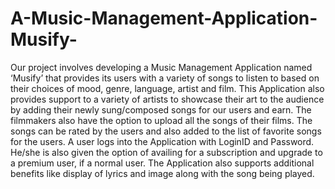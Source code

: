 # A-Music-Management-Application-Musify-
Our project involves developing a Music Management Application named ‘Musify’ that provides its users with a variety of songs to listen to based on their choices of mood, genre, language, artist and film. This Application also provides support to a variety of artists to showcase their art to the audience by adding their newly sung/composed songs for our users and earn. The filmmakers also have the option to upload all the songs of their films.  The songs can be rated by the users and also added to the list of favorite songs for the users. A user logs into the Application with LoginID and Password. He/she is also given the option of availing for a subscription and upgrade to a premium user, if a normal user.  The Application also supports additional benefits like display of lyrics and image along with the song being played. 
